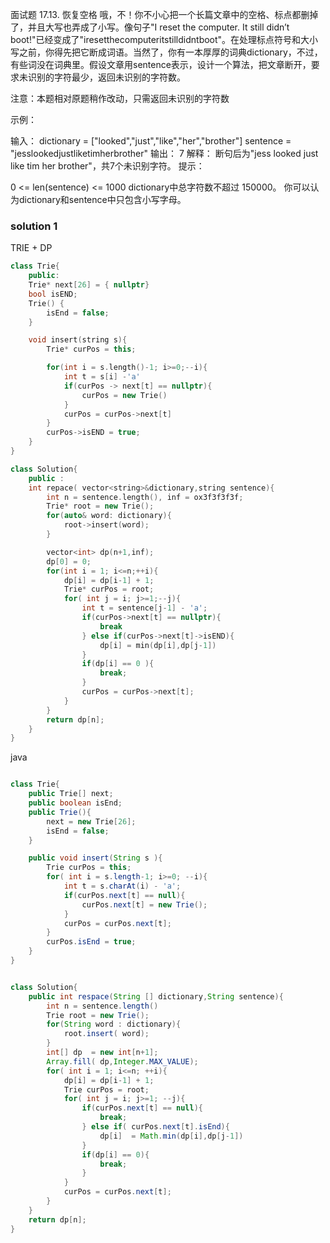 面试题 17.13. 恢复空格
哦，不！你不小心把一个长篇文章中的空格、标点都删掉了，并且大写也弄成了小写。像句子"I reset the computer. It still didn’t boot!"已经变成了"iresetthecomputeritstilldidntboot"。在处理标点符号和大小写之前，你得先把它断成词语。当然了，你有一本厚厚的词典dictionary，不过，有些词没在词典里。假设文章用sentence表示，设计一个算法，把文章断开，要求未识别的字符最少，返回未识别的字符数。

注意：本题相对原题稍作改动，只需返回未识别的字符数



示例：

输入：
dictionary = ["looked","just","like","her","brother"]
sentence = "jesslookedjustliketimherbrother"
输出： 7
解释： 断句后为"jess looked just like tim her brother"，共7个未识别字符。
提示：

0 <= len(sentence) <= 1000
dictionary中总字符数不超过 150000。
你可以认为dictionary和sentence中只包含小写字母。


### solution 1
TRIE + DP
```C++
class Trie{
    public:
    Trie* next[26] = { nullptr}
    bool isEND;
    Trie() {
        isEnd = false;
    }

    void insert(string s){
        Trie* curPos = this;

        for(int i = s.length()-1; i>=0;--i){
            int t = s[i] -'a'
            if(curPos -> next[t] == nullptr){
                curPos = new Trie()
            }
            curPos = curPos->next[t]
        }
        curPos->isEND = true;
    }
}

class Solution{
    public :
    int repace( vector<string>&dictionary,string sentence){
        int n = sentence.length(), inf = ox3f3f3f3f;
        Trie* root = new Trie();
        for(auto& word: dictionary){
            root->insert(word);
        }

        vector<int> dp(n+1,inf);
        dp[0] = 0;
        for(int i = 1; i<=n;++i){
            dp[i] = dp[i-1] + 1;
            Trie* curPos = root;
            for( int j = i; j>=1;--j){
                int t = sentence[j-1] - 'a';
                if(curPos->next[t] == nullptr){
                    break
                } else if(curPos->next[t]->isEND){
                    dp[i] = min(dp[i],dp[j-1])
                }
                if(dp[i] == 0 ){
                    break;
                }
                curPos = curPos->next[t];
            }
        }
        return dp[n];
    }
}
```

java
```java

class Trie{
    public Trie[] next;
    public boolean isEnd;
    public Trie(){
        next = new Trie[26];
        isEnd = false;
    }

    public void insert(String s ){
        Trie curPos = this;
        for( int i = s.length-1; i>=0; --i){
            int t = s.charAt(i) - 'a';
            if(curPos.next[t] == null){
                curPos.next[t] = new Trie();
            }
            curPos = curPos.next[t];
        }
        curPos.isEnd = true;
    }
}


class Solution{
    public int respace(String [] dictionary,String sentence){
        int n = sentence.length()
        Trie root = new Trie();
        for(String word : dictionary){
            root.insert( word);
        }
        int[] dp  = new int[n+1];
        Array.fill( dp,Integer.MAX_VALUE);
        for( int i = 1; i<=n; ++i){
            dp[i] = dp[i-1] + 1;
            Trie curPos = root;
            for( int j = i; j>=1; --j){
                if(curPos.next[t] == null){
                    break;
                } else if( curPos.next[t].isEnd){
                    dp[i]  = Math.min(dp[i],dp[j-1])
                }
                if(dp[i] == 0){
                    break;
                }
            }
            curPos = curPos.next[t];
        }
    }
    return dp[n];
}

```